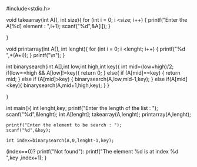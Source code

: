 #include<stdio.h>

void takearray(int A[], int size){
    for (int i = 0; i <size; i++)
    {
        printf("Enter the A[%d] element : ",i+1);
        scanf("%d",&A[i]);
    }
   
}

void printarray(int A[], int lenght){
    for (int i = 0; i <lenght; i++)
    {
         printf("%d ",*(A+i));
    }
     printf("\n");
}

int binarysearch(int A[],int low,int high,int key){
    int mid=(low+high)/2; 
    if(low==high && A[low]!=key){
       return 0;
    }
    else{
    if (A[mid]==key)
    {
        return mid;
    }
    else if (A[mid]>key)
    {
        binarysearch(A,low,mid-1,key);
    }
    else if(A[mid]<key){
       binarysearch(A,mid+1,high,key);
    }
    }

}

int main(){
    int lenght,key;
    printf("Enter the length of the list : ");
    scanf("%d",&lenght);
    int A[lenght];
    takearray(A,lenght);
    printarray(A,lenght);

    printf("Enter the element to be search : ");
    scanf("%d",&key);
    
    int index=binarysearch(A,0,lenght-1,key);

   (index==0)? printf("Not found"): printf("The element %d is at index %d ",key ,index+1);
} 

